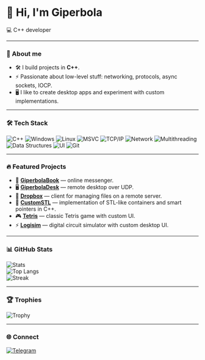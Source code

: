 

# 👋 Hi, I'm Giperbola

💻 C++ developer

---

### 🚀 About me
- 🛠️ I build projects in **C++**.  
- ⚡ Passionate about low-level stuff: networking, protocols, async sockets, IOCP.  
- 🖥️ I like to create desktop apps and experiment with custom implementations.  

---

### 🛠️ Tech Stack
![C++](https://img.shields.io/badge/C++-00599C?logo=cplusplus&logoColor=white)
![Windows](https://img.shields.io/badge/Windows-0078D6?logo=windows&logoColor=white)
![Linux](https://img.shields.io/badge/Linux-FCC624?logo=linux&logoColor=black)
![MSVC](https://img.shields.io/badge/MSVC-68217A?logo=visualstudio&logoColor=white)
![TCP/IP](https://img.shields.io/badge/TCP/IP-003366?logo=protocol&logoColor=white)
![Network](https://img.shields.io/badge/Network-228B22?logo=ethernet&logoColor=white)
![Multithreading](https://img.shields.io/badge/Multithreading-6A5ACD?logo=openmp&logoColor=white)
![Data Structures](https://img.shields.io/badge/Data%20Structures-008080?logo=databricks&logoColor=white)
![UI](https://img.shields.io/badge/UI-333333?logo=databricks&logoColor=white)
![Git](https://img.shields.io/badge/Git-F05032?logo=git&logoColor=white)

---

### 🔥 Featured Projects
- 💬 [**GiperbolaBook**](https://github.com/GiperB0la/GiperbolaBook) — online messenger.  
- 🖥️ [**GiperbolaDesk**](https://github.com/GiperB0la/GiperbolaDesk) — remote desktop over UDP.  
- 📂 [**Dropbox**](https://github.com/GiperB0la/Dropbox) — client for managing files on a remote server.  
- 🚀 [**CustomSTL**](https://github.com/GiperB0la/CustomSTL) — implementation of STL-like containers and smart pointers in C++.  
- 🎮 [**Tetris**](https://github.com/GiperB0la/Tetris) — classic Tetris game with custom UI.  
- ⚡ [**Logisim**](https://github.com/GiperB0la/Logisim) — digital circuit simulator with custom desktop UI.  

---

### 📊 GitHub Stats
![Stats](https://github-readme-stats.vercel.app/api?username=GiperB0la&show_icons=true&theme=tokyonight)  
![Top Langs](https://github-readme-stats.vercel.app/api/top-langs/?username=GiperB0la&layout=compact&theme=tokyonight)  
![Streak](https://github-readme-streak-stats.herokuapp.com/?user=GiperB0la&theme=tokyonight)

---

### 🏆 Trophies
![Trophy](https://github-profile-trophy.vercel.app/?username=GiperB0la&theme=onedark)

---

### 🌐 Connect
[![Telegram](https://img.shields.io/badge/Telegram-@Giperbola_10-blue?logo=telegram)](https://t.me/Giperbola_10)
